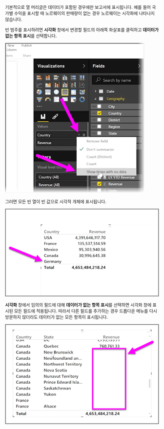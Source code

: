 기본적으로 열 머리글은 데이터가 포함된 경우에만 보고서에 표시됩니다. 예를 들어 국가별 수익을 표시할 때 노르웨이의 판매량이 없는 경우 노르웨이는 시각화에 나타나지 않습니다.

빈 범주를 표시하려면 **시각화** 창에서 변경할 필드의 아래쪽 화살표를 클릭하고 **데이터가 없는 항목 표시**를 선택합니다.

![](media/3-11c-display-empty-categories/3-11c_1.png)

그러면 모든 빈 열이 빈 값으로 시각적 개체에 표시됩니다.

![](media/3-11c-display-empty-categories/3-11c_2.png)

**시각화** 창에서 임의의 필드에 대해 **데이터가 없는 항목 표시**를 선택하면 시각화 창에 표시된 모든 필드에 적용됩니다. 따라서 다른 필드를 추가하는 경우 드롭다운 메뉴를 다시 방문하지 않더라도 데이터가 없는 모든 항목이 표시됩니다.

![](media/3-11c-display-empty-categories/3-11c_3.png)

